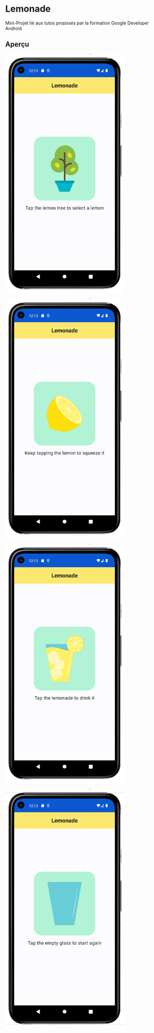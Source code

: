 # Lemonade

Mini-Projet lié aux tutos proposés par la formation Google Developer Android

## Aperçu

![Lemon Tree Screen](readmeImg/treeScreen.png)

![Lemon Screen](readmeImg/lemonScreen.png)

![Lemonade Screen](readmeImg/lemonadeScreen.png)

![Empty Glass Screen](readmeImg/glassScreen.png)